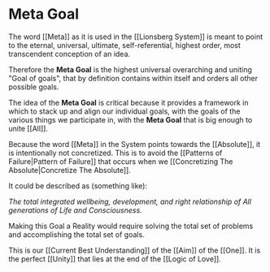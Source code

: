 # Meta Goal

The word [[Meta]] as it is used in the [[Lionsberg System]] is meant to point to the eternal, universal, ultimate, self-referential, highest order, most transcendent conception of an idea. 

Therefore the **Meta Goal** is the highest universal overarching and uniting "Goal of goals", that by definition contains within itself and orders all other possible goals.

The idea of the **Meta Goal** is critical because it provides a framework in which to stack up and align our individual goals, with the goals of the various things we participate in, with the **Meta Goal** that is big enough to unite [[All]].  

Because the word [[Meta]] in the System points towards the [[Absolute]], it is intentionally not concretized. This is to avoid the [[Patterns of Failure|Pattern of Failure]] that occurs when we [[Concretizing The Absolute|Concretize The Absolute]]. 

It could be described as (something like): 

*The total integrated wellbeing, development, and right relationship of All generations of Life and Consciousness.*

Making this Goal a Reality would require solving the total set of problems and accomplishing the total set of goals. 

This is our [[Current Best Understanding]] of the [[Aim]] of the [[One]]. It is the perfect [[Unity]] that lies at the end of the [[Logic of Love]].  